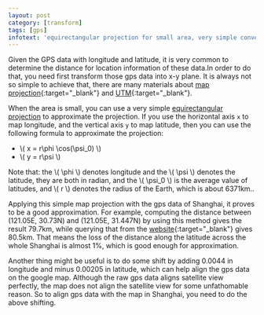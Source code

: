 ```yaml
---
layout: post
category: [transform]
tags: [gps]
infotext: 'equirectangular projection for small area, very simple convertion from the longitude and latitude into x-y coordinates'
---
```


Given the GPS data with longitude and latitude, it is very common to determine the distance for location information of these 
data.In order to do that, you need first transform those gps data into x-y plane. It is always not so simple to achieve 
that, there are many materials about [map projection](http://en.wikipedia.org/wiki/List_of_map_projections){:target="_blank"} and 
[UTM](http://en.wikipedia.org/wiki/Universal_Transverse_Mercator_coordinate_system){:target="_blank"}.
 
<!-- more -->

<script type="text/javascript" src="http://cdn.mathjax.org/mathjax/latest/MathJax.js?config=TeX-AMS-MML_HTMLorMML"></script>

When the area is small, you can use a very simple [equirectangular projection](http://en.wikipedia.org/wiki/Equirectangular_projection) to
approximate the projection. If you use the horizontal axis `x` to map longitude, and the vertical axis `y` to map latitude, 
then you can use the following formula to approximate the projection:

-   \\( x = r\phi \cos(\psi_0) \\)
-   \\( y = r\psi \\)

Note that: the \\( \phi \\) denotes longitude and the \\( \psi \\) denotes the latitude, they are both in radian, and 
the \\( \psi_0 \\) is the average value of latitudes, and \\( r \\) denotes the radius of the Earth, which is about 6371km..

Applying this simple map projection with the gps data of Shanghai, it proves to be a good approximation. For example, 
computing the distance between (121.05E, 30.73N) and (121.05E, 31.447N) by using this method gives the result 79.7km, while 
querying that from the [website](http://www.daftlogic.com/projects-google-maps-distance-calculator.htm){:target="_blank"} 
gives 80.5km. That means the loss of the distance along the latitude across the whole Shanghai is almost 1%, which is 
good enough for approximation.

Another thing might be useful is to do some shift by adding 0.0044 in longitude and minus 0.00205 in latitude, which can 
help align the gps data on the google map. Although the raw gps data aligns satellite view perfectly, the map does not 
align the satellite view for some unfathomable reason. So to align gps data with the map in Shanghai, you need to do the 
above shifting.